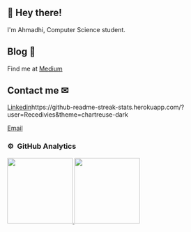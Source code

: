 
<div>
  <h2>👋 Hey there!</h2>
  <p>I'm Ahmadhi, Computer Science student. </p>
  <h2> Blog 📝</h2>
  <p> Find me at <a href="https://ahmadhi.medium.com">Medium</a>
  <h2> Contact me ✉ </h2>
  <a href="https://www.linkedin.com/in/ahmadhi/">Linkedin</a>https://github-readme-streak-stats.herokuapp.com/?user=Recedivies&theme=chartreuse-dark
  
  <a href="mailto:ahmadhiprananta@gmail.com">Email</a>
</div>


### ⚙️ &nbsp;GitHub Analytics

<p>
  <a href="https://github.com/Recedivies">
    <img height="150em" src="https://github-readme-stats-eight-theta.vercel.app/api?username=Recedivies&show_icons=true&theme=chartreuse-dark&include_all_commits=true&count_private=true"/>
    <img height="150em" src="https://github-readme-streak-stats.herokuapp.com/?user=Recedivies&theme=chartreuse-dark"/>
  </a>
</p>

